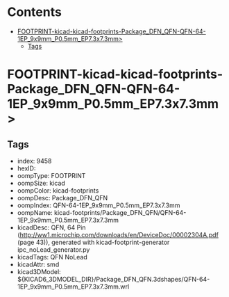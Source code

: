 



Contents
========

* [FOOTPRINT-kicad-kicad-footprints-Package_DFN_QFN-QFN-64-1EP_9x9mm_P0.5mm_EP7.3x7.3mm>](#footprint-kicad-kicad-footprints-package_dfn_qfn-qfn-64-1ep_9x9mm_p05mm_ep73x73mm)
	* [Tags](#tags)

# FOOTPRINT-kicad-kicad-footprints-Package_DFN_QFN-QFN-64-1EP_9x9mm_P0.5mm_EP7.3x7.3mm>

## Tags

- index: 9458
- hexID: 
- oompType: FOOTPRINT
- oompSize: kicad
- oompColor: kicad-footprints
- oompDesc: Package_DFN_QFN
- oompIndex: QFN-64-1EP_9x9mm_P0.5mm_EP7.3x7.3mm
- oompName: kicad-footprints/Package_DFN_QFN/QFN-64-1EP_9x9mm_P0.5mm_EP7.3x7.3mm
- kicadDesc: QFN, 64 Pin (http://ww1.microchip.com/downloads/en/DeviceDoc/00002304A.pdf (page 43)), generated with kicad-footprint-generator ipc_noLead_generator.py
- kicadTags: QFN NoLead
- kicadAttr: smd
- kicad3DModel: ${KICAD6_3DMODEL_DIR}/Package_DFN_QFN.3dshapes/QFN-64-1EP_9x9mm_P0.5mm_EP7.3x7.3mm.wrl
